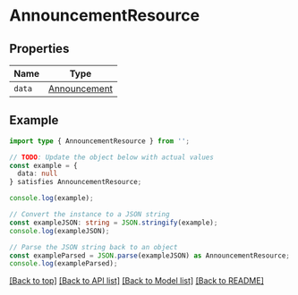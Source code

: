 # AnnouncementResource

## Properties

| Name   | Type                            |
| ------ | ------------------------------- |
| `data` | [Announcement](Announcement.md) |

## Example

```typescript
import type { AnnouncementResource } from '';

// TODO: Update the object below with actual values
const example = {
  data: null
} satisfies AnnouncementResource;

console.log(example);

// Convert the instance to a JSON string
const exampleJSON: string = JSON.stringify(example);
console.log(exampleJSON);

// Parse the JSON string back to an object
const exampleParsed = JSON.parse(exampleJSON) as AnnouncementResource;
console.log(exampleParsed);
```

[[Back to top]](#) [[Back to API list]](../README.md#api-endpoints) [[Back to Model list]](../README.md#models) [[Back to README]](../README.md)
